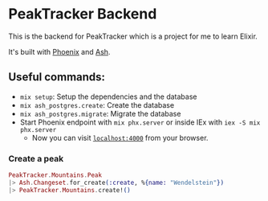 # PeakTracker Backend

This is the backend for PeakTracker which is a project for me to learn Elixir.

It's built with [Phoenix](https://www.phoenixframework.org/) and [Ash](https://ash-hq.org).

## Useful commands:

- `mix setup`: Setup the dependencies and the database
- `mix ash_postgres.create`: Create the database
- `mix ash_postgres.migrate`: Migrate the database
- Start Phoenix endpoint with `mix phx.server` or inside IEx with `iex -S mix phx.server`
  - Now you can visit [`localhost:4000`](http://localhost:4000) from your browser.

### Create a peak

```elixir
PeakTracker.Mountains.Peak
|> Ash.Changeset.for_create(:create, %{name: "Wendelstein"})
|> PeakTracker.Mountains.create!()
```
